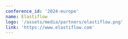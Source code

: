 ```yaml
---
conference_id: '2024-europe'
name: Elastiflow
logo: '/assets/media/partners/elastiflow.png'
link: 'https://www.elastiflow.com'
---
```

